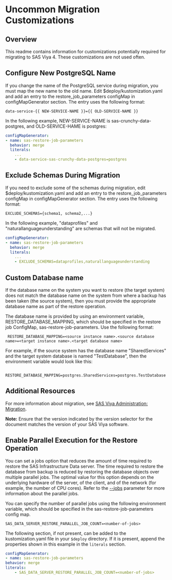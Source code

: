# Uncommon Migration Customizations

## Overview

This readme contains information for customizations potentially required for migrating to SAS Viya 4. These customizations are not used often.

## Configure New PostgreSQL Name

If you change the name of the PostgreSQL service during migration, you must map the new name to the old name. Edit $deploy/kustomization.yaml and add an entry to the restore_job_parameters configMap in configMapGenerator section. The entry uses the following format:

```
data-service-{{ NEW-SERVICE-NAME }}={{ OLD-SERVICE-NAME }}
```

In the following example, NEW-SERVICE-NAME is sas-crunchy-data-postgres, and OLD-SERVICE-HAME is postgres:

```yaml
configMapGenerator:
- name: sas-restore-job-parameters
  behavior: merge
  literals:
    ...
    - data-service-sas-crunchy-data-postgres=postgres
```

## Exclude Schemas During Migration

If you need to exclude some of the schemas during migration, edit $deploy/kustomization.yaml and add an entry to the restore_job_parameters configMap in configMapGenerator section. The entry uses the following format:

```
EXCLUDE_SCHEMAS={schema1, schema2,...}
```

In the following example, "dataprofiles" and "naturallanguageunderstanding" are schemas that will not be migrated.

```yaml
configMapGenerator:
- name: sas-restore-job-parameters
  behavior: merge
  literals:
    ...
    - EXCLUDE_SCHEMAS=dataprofiles,naturallanguageunderstanding
```

## Custom Database name

If the database name on the system you want to restore (the target system) does not match the database name on the system from where a backup has been taken (the source system), then you must provide the appropriate database name as part of the restore operation.

The database name is provided by using an environment variable, RESTORE_DATABASE_MAPPING, which should be specified in the restore job ConfigMap, sas-restore-job-parameters. Use the following format:

``` RESTORE_DATABASE_MAPPING=<source instance name>.<source database name>=<target instance name>.<target database name>```

For example, if the source system has the database name "SharedServices" and the target system database is named "TestDatabase", then the environment variable would look like this:

``` RESTORE_DATABASE_MAPPING=postgres.SharedServices=postgres.TestDatabase```

## Additional Resources

For more information about migration, see [SAS Viya Administration: Migration](https://documentation.sas.com/?softwareId=viyaadmin&softwareVersion=prod&docsetId=calmigration&docsetTarget=titlepage.htm).

**Note:** Ensure that the version indicated by the version selector for the document matches the version of your SAS Viya software.

## Enable Parallel Execution for the Restore Operation

You can set a jobs option that reduces the amount of time required to restore the SAS Infrastructure Data server. The time required to restore the database from backup is reduced by restoring the database objects over multiple parallel jobs. The optimal value for this option depends on the underlying hardware of the server, of the client, and of the network (for example, the number of CPU cores). Refer to the [--jobs](https://www.postgresql.org/docs/12/app-pgrestore.html "pg_restore documentation") parameter for more information about the parallel jobs. 

You can specify the number of parallel jobs using the following environment variable, which should be specified in the sas-restore-job-parameters config map.

`SAS_DATA_SERVER_RESTORE_PARALLEL_JOB_COUNT=<number-of-jobs>`

The following section, if not present, can be added to the kustomization.yaml file in your `$deploy` directory. If it is present, append the properties shown in this example in the `literals` section.

```yaml
configMapGenerator:
- name: sas-restore-job-parameters
behavior: merge
literals:
    - SAS_DATA_SERVER_RESTORE_PARALLEL_JOB_COUNT=<number-of-jobs>
```